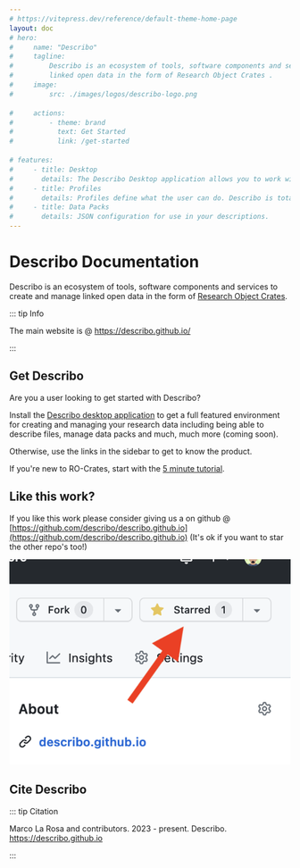 ```yaml
---
# https://vitepress.dev/reference/default-theme-home-page
layout: doc
# hero:
#     name: "Describo"
#     tagline:
#         Describo is an ecosystem of tools, software components and services to create and manage
#         linked open data in the form of Research Object Crates .
#     image:
#         src: ./images/logos/describo-logo.png

#     actions:
#         - theme: brand
#           text: Get Started
#           link: /get-started

# features:
#     - title: Desktop
#       details: The Describo Desktop application allows you to work with and describe your data.
#     - title: Profiles
#       details: Profiles define what the user can do. Describo is totally configurable.
#     - title: Data Packs
#       details: JSON configuration for use in your descriptions.
---
```


# Describo Documentation

Describo is an ecosystem of tools, software components and services to create and manage linked open
data in the form of
[Research Object Crates](https://www.researchobject.org/ro-crate/specification.html).

::: tip Info

<div class="text-xl">
    The main website is @ <a href="https://describo.github.io/" target="_blank">https://describo.github.io/</a>
</div>

:::

## Get Describo

Are you a user looking to get started with Describo?

<div
    class="flex flex-row space-x-4 items-center bg-slate-100 p-8 text-slate-800 rounded-lg my-4"
>
    <div><i class="text-yellow-400 fa-2x fa-solid fa-circle-info"></i></div>
    <div>
        Install the <a href="https://describo.github.io/desktop" target="_blank">Describo desktop application</a>
        to get a full
        featured environment for creating and managing your research data including being able to describe
        files, manage data packs and much, much more (coming soon).
    </div>
</div>

Otherwise, use the links in the sidebar to get to know the product.

If you're new to RO-Crates, start with the [5 minute tutorial](/guide/five-minute-tutorial).

## Like this work?

If you like this work please consider giving us a
<i class="fa-solid fa-star text-yellow-400 fa-2x"></i> on github @
[https://github.com/describo/describo.github.io](https://github.com/describo/describo.github.io)
(It's ok if you want to star the other repo's too!)

<div class="flex justify-center">
    <img src="./images/describo-star-us.png" class="h-48"/>
</div>

## Cite Describo

::: tip Citation

Marco La Rosa and contributors. 2023 - present. Describo. https://describo.github.io

:::
